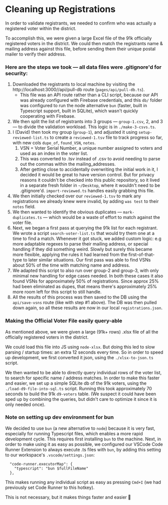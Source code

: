 # Cleaning up Registrations

In order to validate registrants, we needed to confirm who was actually a registered voter within the district.

To accomplish this, we were given a large Excel file of the 91k officially registered voters in the district.
We could then match the registrants name & mailing address against this file, before sending them their unique postal mailer to verify their address.

### Here are the steps we took — all data files were .gitignore'd for security:

1. Downloaded the registrants to local machine by visiting the http://localhost:3000//api/pull-db route (`pages/api/pull-db.ts`).
   - This file was an API route rather than a CLI script, because our API was already configured with Firebase credentials, and this `db/` folder was configured to run the node alternative `bun` (faster, built in Typescript support, built in SQLite), which wasn't quickly cooperating with Firebase.
2. We then split the list of registrants into 3 groups — `group-1.csv`, 2, and 3 — to divide the validation workload. This logic is in `./make-3-csvs.ts`.
3. I (David) then took my group (`group-1`), and adjusted it using `setup-reviewed-list.ts` to create a `reviewed-1.tsv` file to track progress so far, with new cols `dupe_of`, `found_VSN`, `notes`.
   1. VSN = Voter Serial Number, a unique number assigned to voters and used as an index in the voter list.
   2. This was converted to .tsv instead of .csv to avoid needing to parse out the commas within the mailing_addresses.
   3. After getting close to accidentally overwriting the initial work in it, I decided it would be great to have version control. But for privacy reasons it couldn't be checked into this public repository, so it lived in a separate fresh folder in `~/Desktop`, where it wouldn't need to be .gitignore'd. `import-reviewed.ts` handles easily grabbing this file.
4. We then initially checked over our `reviewed-1.tsv` to mark any registrations we already knew were invalid, by adding `was test` to their `notes` field.
5. We then wanted to identify the obvious duplicates — `mark-duplicates.ts` — which would be a waste of effort to match against the voter file.
6. Next, we began a first pass at querying the 91k list for each registrant. We wrote a script `search-voter-list.ts` that would try them one at a time to find a match. Whenever it got stuck, we added custom logic: e.g more adaptable regexes to parse their mailing address, or special handling if they did something weird. Slowly but surely this became more flexible, applying the rules it had learned from the first-of-that-type to later similar situations. Our first pass was able to find VSNs about 50% of the time with matching name and address.
7. We adapted this script to also run over group-2 and group-3, with only minimal new handling for edge cases needed. In both these cases it also found VSNs for approximately 50% of registrations. Since approx 25% had been eliminated as dupes, that means there's approximately 25% more room left for this script to still handle.
8. All the results of this process was then saved to the DB using the `api/save-vsns` route (like with step #1 above). The DB was then pulled down again, so all these results are now in our local `registrations.json`.

### Making the Official Voter File easily query-able

As mentioned above, we were given a large (91k+ rows) .xlsx file of all the officially registered voters in the district.

We could load this file into JS using `node-xlsx`. But doing this led to slow parsing / startup times: an extra 12 seconds every time. So in order to speed up development, we first converted it json, using the `./xlsx-to-json.ts` script.

We then wanted to be able to directly query individual rows of the voter list, to search for specific name / address matches. In order to make this faster and easier, we set up a simple SQLite db of the 91k voters, using the `./load-d9-file-into-sql.ts` script. Running this took approximately 70 seconds to build the 91k `d9-voters` table. (We suspect it could have been sped up by combining the queries, but didn't care to optimize it since it is only needed once).

### Note on setting up dev environment for bun

We decided to use `bun` (a new alternative to `node`) because it is very fast, especially for running Typescript files, which enables a more rapid development cycle. This requires first installing `bun` to the machine. Next, in order to make using it as easy as possible, we configured our VSCode Code Runner Extension to always execute .ts files with `bun`, by adding this setting to our workspace's `.vscode/settings.json`:

```
  "code-runner.executorMap": {
    "typescript": "bun $fullFileName"
  },
```

This makes running any individual script as easy as pressing `Cmd+I` (we had previously set Code Runner to this hotkey).

This is not necessary, but it makes things faster and easier 🙂

